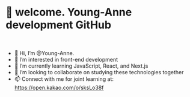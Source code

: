 # 🥰 welcome. Young-Anne development GitHub
<br>

- 👋 Hi, I’m @Young-Anne.
- 👀 I’m interested in front-end development
- 🌱 I’m currently learning JavaScript, React, and Next.js
- 💞️ I’m looking to collaborate on studying these technologies together
- 📫 Connect with me for joint learning at: https://open.kakao.com/o/sksLo38f




